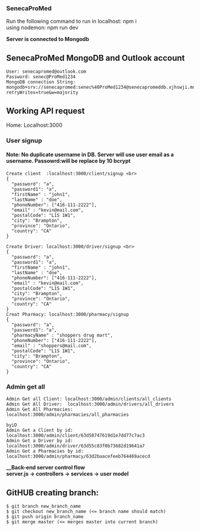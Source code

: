 ### SenecaProMed
Run the following command to run in localhost: npm i <br>
using nodemon: npm run dev <br>

__Server is connected to Mongodb__

## SenecaProMed MongoDB and Outlook account
    User: senecapromed@outlook.com 
    Password: senec@ProMed1234 
    MongoDB connection String: mongodb+srv://senecapromed:senec%40ProMed1234@senecapromeddb.xjhswji.mongodb.net/UsersDB?retryWrites=true&w=majority
    

## Working API request
Home: Localhost:3000


### User signup
#### Note: No duplicate username in DB. Server will use user email as a username. Passowrd:will be replace by 10 bcrypt
```
Create client  :localhost:3000/client/signup <br>
{
  "password": "a",
  "password1": "a",
  "firstName" : "john1",
  "lastName" : "doe",
  "phoneNumber": ["416-111-2222"],
  "email" : "kevin@mail.com",
  "postalCode": "L1S 1W1",
  "city": "Brampton",
  "province": "Ontario",
  "country": "CA"
}

Create Driver: localhost:3000/driver/signup <br>
{
  "password": "a",
  "password1": "a",
  "firstName" : "john1",
  "lastName" : "doe",
  "phoneNumber": ["416-111-2222"],
  "email" : "kevin@mail.com",
  "postalCode": "L1S 1W1",
  "city": "Brampton",
  "province": "Ontario",
  "country": "CA"
}
Creat Pharmacy: localhost:3000/pharmacy/signup
{
  "password": "a",
  "password1": "a",
  "pharmacyName" : "shoppers drug mart",
  "phoneNumber": ["416-111-2222"],
  "email" : "shoppers@mail.com",
  "postalCode": "L1S 1W1",
  "city": "Brampton",
  "province": "Ontario",
  "country": "CA"
}
```

### Admin get all
```
Admin Get all Client: localhost:3000/admin/clients/all_clients
Admin Get All Driver:  localhost:3000/admin/drivers/all_drivers
Admin Get All Pharmacies: localhost:3000/admin/pharmacies/all_pharmacies

byiD
Admin Get a Client by id: localhost:3000/admin/client/63d58747619d1e7dd77c7ac3  
Admin Get a Driver by id: localhost:3000/admin/driver/63d55c83f0b73682d19641a7  
Admin Get a Pharmacies by id: localhost:3000/admin/pharmacy/63d2baacefeeb764469acecd  

```

**__Back-end server control flow<br>
server.js   -> controllers -> services -> user model<br>**


## GitHUB creating branch: 
    $ git branch new_branch_name
    $ git checkout new_branch_name (<= branch name should match)
    $ git push origin branch_name
    $ git merge master (<= merges master into current branch)     
